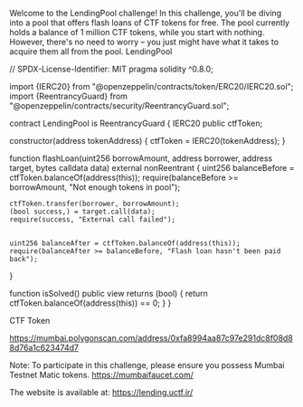 Welcome to the LendingPool challenge! In this challenge, you'll be diving into a pool that offers flash loans of CTF tokens for free. The pool currently holds a balance of 1 million CTF tokens, while you start with nothing. However, there's no need to worry – you just might have what it takes to acquire them all from the pool.
LendingPool

// SPDX-License-Identifier: MIT
pragma solidity ^0.8.0;


import {IERC20} from "@openzeppelin/contracts/token/ERC20/IERC20.sol";
import {ReentrancyGuard} from "@openzeppelin/contracts/security/ReentrancyGuard.sol";


contract LendingPool is ReentrancyGuard {
IERC20 public ctfToken;


constructor(address tokenAddress) {
    ctfToken = IERC20(tokenAddress);
}


function flashLoan(uint256 borrowAmount, address borrower, address target,          bytes calldata data)
external
nonReentrant
{
    uint256 balanceBefore = ctfToken.balanceOf(address(this));
    require(balanceBefore >= borrowAmount, "Not enough tokens in pool");


    ctfToken.transfer(borrower, borrowAmount);
    (bool success,) = target.call(data);
    require(success, "External call failed");


    uint256 balanceAfter = ctfToken.balanceOf(address(this));
    require(balanceAfter >= balanceBefore, "Flash loan hasn't been paid back");
}


function isSolved() public view returns (bool) {
    return ctfToken.balanceOf(address(this)) == 0;
}
}

CTF Token

https://mumbai.polygonscan.com/address/0xfa8994aa87c97e291dc8f08d88d76a1c623474d7

Note: To participate in this challenge, please ensure you possess Mumbai Testnet Matic tokens. https://mumbaifaucet.com/

The website is available at: https://lending.uctf.ir/
